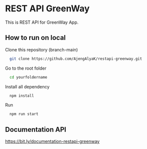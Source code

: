 
# REST API GreenWay

This is REST API for GreenWay App.



## How to run on local

Clone this repository (branch-main)

```bash
  git clone https://github.com/AjengAlyaK/restapi-greenway.git
```
Go to the root folder

```bash
  cd yourfoldername
```

Install all dependency

```bash
  npm install
```

Run   
```bash
  npm run start
```

## Documentation API
https://bit.ly/documentation-restapi-greenway
